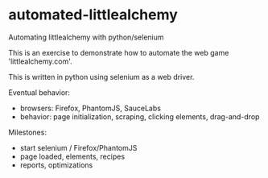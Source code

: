 # automated-littlealchemy
Automating littlealchemy with python/selenium

This is an exercise to demonstrate how to automate the web game 'littlealchemy.com'.

This is written in python using selenium as a web driver.

Eventual behavior:
* browsers: Firefox, PhantomJS, SauceLabs
* behavior: page initialization, scraping, clicking elements, drag-and-drop

Milestones:
* start selenium / Firefox/PhantomJS
* page loaded, elements, recipes
* reports, optimizations
